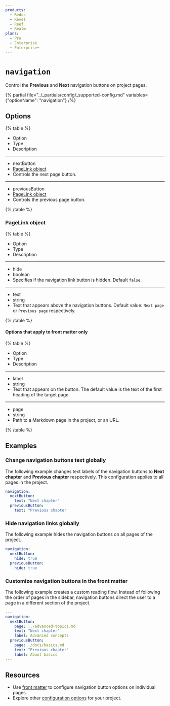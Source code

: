 ```yaml
---
products:
  - Redoc
  - Revel
  - Reef
  - Realm
plans:
  - Pro
  - Enterprise
  - Enterprise+
---
```

# `navigation`

Control the **Previous** and **Next** navigation buttons on project pages.

{% partial file="../_partials/config/_supported-config.md" variables={"optionName": "navigation"} /%}

## Options

{% table %}

- Option
- Type
- Description

---

- nextButton
- [PageLink object](#pagelink-object)
- Controls the next page button.

---

- previousButton
- [PageLink object](#pagelink-object)
- Controls the previous page button.

{% /table %}

### PageLink object

{% table %}

- Option
- Type
- Description

---

- hide
- boolean
- Specifies if the navigation link button is hidden. Default `false`.

---

- text
- string
- Text that appears above the navigation buttons. Default value: `Next page` or `Previous page` respectively.

{% /table %}

#### Options that apply to front matter only

{% table %}

- Option
- Type
- Description

---

- label
- string
- Text that appears on the button. The default value is the text of the first heading of the target page.

---

- page
- string
- Path to a Markdown page in the project, or an URL.

{% /table %}

## Examples

### Change navigation buttons text globally

The following example changes text labels of the navigation buttons to **Next chapter** and **Previous chapter** respectively.
This configuration applies to all pages in the project.

```yaml {% title="redocly.yaml" %}
navigation:
  nextButton:
    text: "Next chapter"
  previousButton:
    text: "Previous chapter
```

### Hide navigation links globally

The following example hides the navigation buttons on all pages of the project.

```yaml {% title="redocly.yaml" %}
navigation:
  nextButton:
    hide: true
  previousButton:
    hide: true
```

### Customize navigation buttons in the front matter

The following example creates a custom reading flow.
Instead of following the order of pages in the sidebar, navigation buttons direct the user to a page in a different section of the project.

```yaml
---
navigation:
  nextButton:
    page: ../advanced-topics.md
    text: "Next chapter"
    label: Advanced concepts
  previousButton:
    page: ./docs/basics.md
    text: "Previous chapter"
    label: About basics
---
```

## Resources

- Use [front matter](./front-matter-config.md) to configure navigation button options on individual pages.
- Explore other [configuration options](./index.md) for your project.

